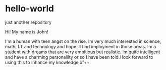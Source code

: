 # hello-world
just another repository 

Hi! My name is John!

I'm a human with teen angst on the rise. Im very much interested in science, math, I.T and technology and hope ill find imployment in those areas. Im a student with dreams that are very ambitious but realistic. Im quite intelligent and have a charming personalilty or so I have been told.I look forward to using this to inhance my knowledge of++
